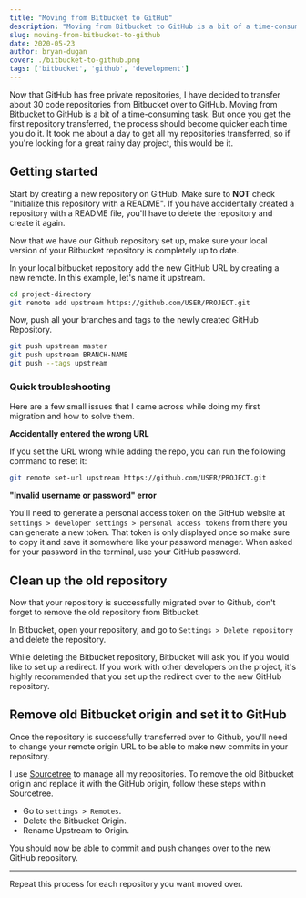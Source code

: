 ```yaml
---
title: "Moving from Bitbucket to GitHub"
description: "Moving from Bitbucket to GitHub is a bit of a time-consuming task. But once you get the first repository transferred, the process should become quicker each time you do it."
slug: moving-from-bitbucket-to-github
date: 2020-05-23
author: bryan-dugan
cover: ./bitbucket-to-github.png
tags: ['bitbucket', 'github', 'development']
---
```


Now that GitHub has free private repositories, I have decided to transfer about 30 code repositories from Bitbucket over to GitHub. Moving from Bitbucket to GitHub is a bit of a time-consuming task. But once you get the first repository transferred, the process should become quicker each time you do it. It took me about a day to get all my repositories transferred, so if you're looking for a great rainy day project, this would be it.

## Getting started

Start by creating a new repository on GitHub. Make sure to **NOT** check "Initialize this repository with a README". If you have accidentally created a repository with a README file, you'll have to delete the repository and create it again.

Now that we have our Github repository set up, make sure your local version of your Bitbucket repository is completely up to date.

In your local bitbucket repository add the new GitHub URL by creating a new remote. In this example, let's name it upstream.

```bash
cd project-directory
git remote add upstream https://github.com/USER/PROJECT.git
```

Now, push all your branches and tags to the newly created GitHub Repository.

```bash
git push upstream master
git push upstream BRANCH-NAME
git push --tags upstream
```

### Quick troubleshooting

Here are a few small issues that I came across while doing my first migration and how to solve them.

**Accidentally entered the wrong URL**

If you set the URL wrong while adding the repo, you can run the following command to reset it:

```bash
git remote set-url upstream https://github.com/USER/PROJECT.git
```

**"Invalid username or password" error**

You'll need to generate a personal access token on the GitHub website at `settings > developer settings > personal access tokens` from there you can generate a new token. That token is only displayed once so make sure to copy it and save it somewhere like your password manager. When asked for your password in the terminal, use your GitHub password.

## Clean up the old repository

Now that your repository is successfully migrated over to Github, don't forget to remove the old repository from Bitbucket.

In Bitbucket, open your repository, and go to `Settings > Delete repository` and delete the repository.

While deleting the Bitbucket repository, Bitbucket will ask you if you would like to set up a redirect. If you work with other developers on the project, it's highly recommended that you set up the redirect over to the new GitHub repository.

## Remove old Bitbucket origin and set it to GitHub

Once the repository is successfully transferred over to Github, you'll need to change your remote origin URL to be able to make new commits in your repository.

I use [Sourcetree](https://www.sourcetreeapp.com/) to manage all my repositories. To remove the old Bitbucket origin and replace it with the GitHub origin, follow these steps within Sourcetree.

- Go to `settings > Remotes`.
- Delete the Bitbucket Origin.
- Rename Upstream to Origin.

You should now be able to commit and push changes over to the new GitHub repository.

---

Repeat this process for each repository you want moved over.
